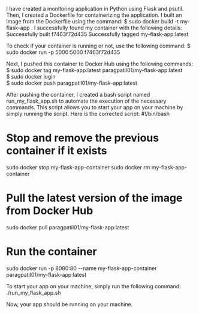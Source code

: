 I have created a monitoring application in Python using Flask and psutil. Then, I created a Dockerfile for containerizing the application. I built an image from the Dockerfile using the command: $ sudo docker build -t my-flask-app .
I successfully found my container with the following details: 
Successfully built f7463f72d435
Successfully tagged my-flask-app:latest

To check if your container is running or not, use the following command: 
$ sudo docker run -p 5000:5000 f7463f72d435

Next, I pushed this container to Docker Hub using the following commands:
$ sudo docker tag my-flask-app:latest paragpatil01/my-flask-app:latest   
$ sudo docker login           
$ sudo docker push paragpatil01/my-flask-app:latest 

After pushing the container, I created a bash script named run_my_flask_app.sh to automate the execution of the necessary commands. This script allows you to start your app on your machine by simply running the script. Here is the corrected script:
#!/bin/bash

# Stop and remove the previous container if it exists
sudo docker stop my-flask-app-container
sudo docker rm my-flask-app-container

# Pull the latest version of the image from Docker Hub
sudo docker pull paragpatil01/my-flask-app:latest

# Run the container
sudo docker run -p 8080:80 --name my-flask-app-container paragpatil01/my-flask-app:latest


To start your app on your machine, simply run the following command:
./run_my_flask_app.sh

Now, your app should be running on your machine.

